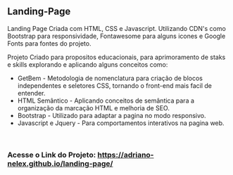 ## Landing-Page
Landing Page Criada com HTML, CSS e Javascript. Utilizando CDN's como Bootstrap para responsividade, Fontawesome para alguns icones e Google Fonts para fontes do projeto.

Projeto Criado para propositos educacionais, para aprimoramento de staks e skills explorando e aplicando alguns conceitos como:</br>
    
<div>
  <ul>
    <li>GetBem - Metodologia de nomenclatura para criação de blocos independentes e seletores CSS, tornando o front-end mais facil de entender.</li>
    <li>HTML Semântico - Aplicando conceitos de semântica para a organização da marcação HTML e melhoria de SEO.</li>
    <li>Bootstrap - Utilizado para adaptar a pagina no modo responsivo.</li>
    <li>Javascript e Jquery - Para comportamentos interativos na pagina web.</li>
  </ul>
</div>

</br>

<h3>Acesse o Link do Projeto: <a href="https://adriano-nelex.github.io/landing-page/">https://adriano-nelex.github.io/landing-page/</a></h3>
